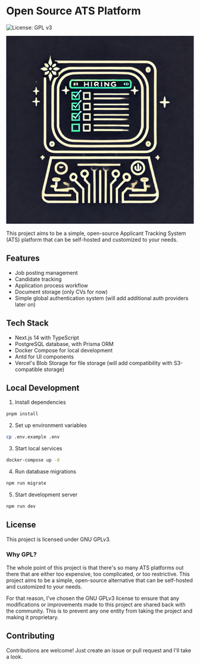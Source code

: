 # Open Source ATS Platform

![License: GPL v3](https://img.shields.io/badge/License-GPLv3-blue.svg)

![Open Source ATS Platform](./src/public/ats-oss.png)

This project aims to be a simple, open-source Applicant Tracking System (ATS) platform 
that can be self-hosted and customized to your needs.

## Features

- Job posting management
- Candidate tracking
- Application process workflow
- Document storage (only CVs for now)
- Simple global authentication system (will add additional auth providers later on)

## Tech Stack

- Next.js 14 with TypeScript
- PostgreSQL database, with Prisma ORM
- Docker Compose for local development
- Antd for UI components
- Vercel's Blob Storage for file storage (will add compatibility with S3-compatible storage)

## Local Development

1. Install dependencies
```bash
pnpm install
```

2. Set up environment variables
```bash
cp .env.example .env
```

3. Start local services
```bash
docker-compose up -d
```

4. Run database migrations
```bash
npm run migrate
```

5. Start development server
```bash
npm run dev
```

## License

This project is licensed under GNU GPLv3.

### Why GPL?

The whole point of this project is that there's so many ATS platforms out there that are either 
too expensive, too complicated, or too restrictive. This project aims to be a simple, open-source alternative 
that can be self-hosted and customized to your needs.

For that reason, I've chosen the GNU GPLv3 license to ensure that any modifications or improvements made to this project
are shared back with the community. This is to prevent any one entity from taking the project and making it proprietary.

## Contributing

Contributions are welcome! Just create an issue or pull request and I'll take a look.
